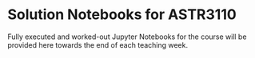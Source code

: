 # Solution Notebooks for ASTR3110

Fully executed and worked-out Jupyter Notebooks for the course will be
provided here towards the end of each teaching week.
